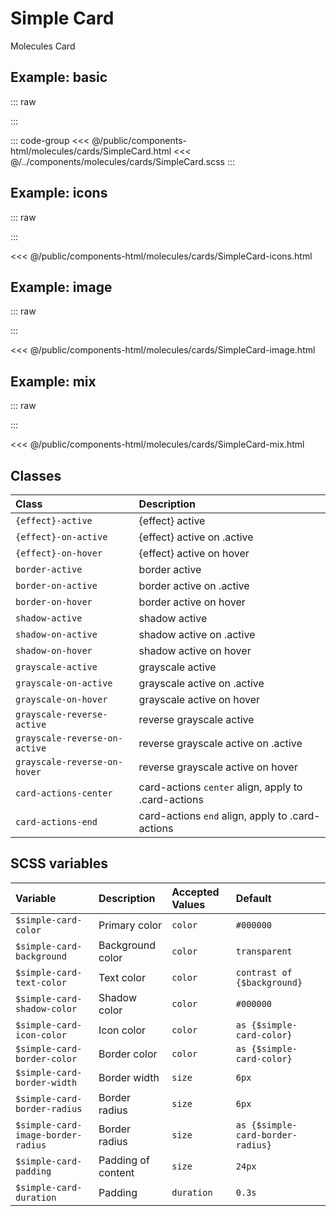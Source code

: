 # Simple Card
<Badge type="tip">Molecules</Badge> <Badge type="info">Card</Badge>

## Example: basic

::: raw
<div class="dev-section">
    <!--@include: ../../public/components-html/molecules/cards/SimpleCard.html -->
</div>
:::

::: code-group
<<< @/public/components-html/molecules/cards/SimpleCard.html
<<< @/../components/molecules/cards/SimpleCard.scss
:::

## Example: icons

::: raw
<div class="dev-section">
    <!--@include: ../../public/components-html/molecules/cards/SimpleCard-icons.html -->
</div>
:::

<<< @/public/components-html/molecules/cards/SimpleCard-icons.html

## Example: image

::: raw
<div class="dev-section">
    <!--@include: ../../public/components-html/molecules/cards/SimpleCard-image.html -->
</div>
:::

<<< @/public/components-html/molecules/cards/SimpleCard-image.html

## Example: mix

::: raw
<div class="dev-section">
    <!--@include: ../../public/components-html/molecules/cards/SimpleCard-mix.html -->
</div>
:::

<<< @/public/components-html/molecules/cards/SimpleCard-mix.html

## Classes

| Class                         | Description                                         |
|:------------------------------|:----------------------------------------------------|
| `{effect}-active`             | {effect} active                                     |
| `{effect}-on-active`          | {effect} active on .active                          |
| `{effect}-on-hover`           | {effect} active on hover                            |
| `border-active`               | border active                                       |
| `border-on-active`            | border active on .active                            |
| `border-on-hover`             | border active on hover                              |
| `shadow-active`               | shadow active                                       |
| `shadow-on-active`            | shadow active on .active                            |
| `shadow-on-hover`             | shadow active on hover                              |
| `grayscale-active`            | grayscale active                                    |
| `grayscale-on-active`         | grayscale active on .active                         |
| `grayscale-on-hover`          | grayscale active on hover                           |
| `grayscale-reverse-active`    | reverse grayscale active                            |
| `grayscale-reverse-on-active` | reverse grayscale active on .active                 |
| `grayscale-reverse-on-hover`  | reverse grayscale active on hover                   |
| `card-actions-center`         | card-actions `center` align, apply to .card-actions |
| `card-actions-end`            | card-actions `end` align, apply to .card-actions    |


## SCSS variables

| Variable                           | Description        | Accepted Values | Default                           |
|:-----------------------------------|:-------------------|:----------------|:----------------------------------|
| `$simple-card-color`               | Primary color      | `color`         | `#000000`                         |
| `$simple-card-background`          | Background color   | `color`         | `transparent`                     |
| `$simple-card-text-color`          | Text color         | `color`         | `contrast of {$background}`       |
| `$simple-card-shadow-color`        | Shadow color       | `color`         | `#000000`                         |
| `$simple-card-icon-color`          | Icon color         | `color`         | `as {$simple-card-color}`         |
| `$simple-card-border-color`        | Border color       | `color`         | `as {$simple-card-color}`         |
| `$simple-card-border-width`        | Border width       | `size`          | `6px`                             |
| `$simple-card-border-radius`       | Border radius      | `size`          | `6px`                             |
| `$simple-card-image-border-radius` | Border radius      | `size`          | `as {$simple-card-border-radius}` |
| `$simple-card-padding`             | Padding of content | `size`          | `24px`                            |
| `$simple-card-duration`            | Padding            | `duration`      | `0.3s`                            |

<style lang="scss">
@import "docs/theme.scss"

$simple-card-color: $primary-color;

@import "components/molecules/cards/SimpleCard.scss";
</style>